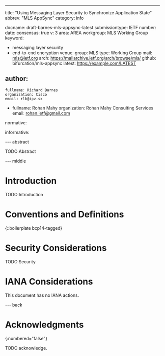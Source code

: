 ---
title: "Using Messaging Layer Security to Synchronize Application State"
abbrev: "MLS AppSync"
category: info

docname: draft-barnes-mls-appsync-latest
submissiontype: IETF
number:
date:
consensus: true
v: 3
area: AREA
workgroup: MLS Working Group
keyword:
 - messaging layer security
 - end-to-end encryption
venue:
  group: MLS 
  type: Working Group
  mail: mls@ietf.org
  arch: https://mailarchive.ietf.org/arch/browse/mls/
  github: bifurcation/mls-appsync
  latest: https://example.com/LATEST

author:
 -
    fullname: Richard Barnes
    organization: Cisco
    email: rlb@ipv.sx
 -
    fullname: Rohan Mahy
    organization: Rohan Mahy Consulting Services
    email: rohan.ietf@gmail.com

normative:

informative:


--- abstract

TODO Abstract


--- middle

# Introduction

TODO Introduction


# Conventions and Definitions

{::boilerplate bcp14-tagged}


# Security Considerations

TODO Security


# IANA Considerations

This document has no IANA actions.


--- back

# Acknowledgments
{:numbered="false"}

TODO acknowledge.
